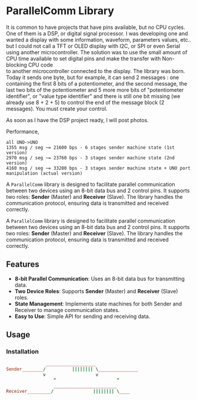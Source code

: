 
# ParallelComm Library

It is common to have projects that have pins available, but no CPU cycles. 
One of them is a DSP, or digital signal processor. I was developing one 
and wanted a display with some information, waveform, parameters values, etc..
but I could not call a TFT or OLED display with I2C, or SPI or even Serial 
using another microcontroller. The solution was to use the small amount of 
CPU time available to set digital pins and make the transfer with Non-blocking CPU code  
to another microcontroller connected to the display. 
The library was born. Today it sends one byte, but for example, 
it can send 2 messages : 
one containing the first 8 bits of a potentiometer, 
and the second message, the last two bits of the potentiometer 
and 5 more more bits of "potentiometer identifier", 
or "value type identifier" and 
there is still one bit missing (we already use 8 + 2 + 5) 
to control the end of the message block (2 messages). 
You must create your control.

As soon as I have the DSP project ready, I will post photos.

Performance,

```
all UNO->UNO
1355 msg / seg ~= 21600 bps - 6 stages sender machine state (1st version)
2970 msg / seg ~= 23760 bps - 3 stages sender machine state (2nd version)
4160 msg / seg ~= 33280 bps - 3 stages sender machine state + UNO port manipulation (actual version)
```

A `ParallelComm` library is designed to facilitate parallel communication between two devices using an 8-bit 
data bus and 2 control pins. 
It supports two roles: **Sender** (Master) and **Receiver** (Slave). 
The library handles the communication protocol, ensuring data is transmitted and received correctly.

A `ParallelComm` library is designed to facilitate parallel communication between two devices using an 8-bit 
data bus and 2 control pins. 
It supports two roles: **Sender** (Master) and **Receiver** (Slave). 
The library handles the communication protocol, ensuring data is transmitted and received correctly.

## Features

- **8-bit Parallel Communication**: Uses an 8-bit data bus for transmitting data.
- **Two Device Roles**: Supports **Sender** (Master) and **Receiver** (Slave) roles.
- **State Management**: Implements state machines for both Sender and Receiver to manage communication states.
- **Easy to Use**: Simple API for sending and receiving data.

## Usage

### Installation

```ruby
               ___________________
Sender________/          |||||||| \_______________
              v                   v
                  ^                       ^
                  ________________________
Receiver_________/               |||||||| \____

```